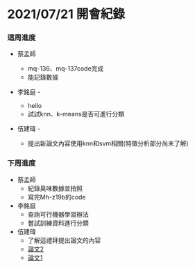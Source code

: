 # 2021/07/21 開會紀錄
### 這周進度

- 蔡孟師
    
    - mq-136、mq-137code完成
    - 能記錄數據
- 李銘庭 -
    - hello
    - 試試knn、k-means是否可進行分類

- 伍建瑋 -
    
    - 提出新論文內容使用knn和svm相關(特徵分析部分尚未了解)
### 下周進度

- 蔡孟師
    - 紀錄臭味數據並拍照
    - 寫完Mh-z19b的code
- 李銘庭
    - 查詢可行機器學習辦法
    - 嘗試訓練資料進行分類
- 伍建瑋
    - 了解這禮拜提出論文的內容
    - [論文2](https://pdf.sciencedirectassets.com/280203/1-s2.0-S1877050917X00227/1-s2.0-S1877050917329794/main.pdf?X-Amz-Security-Token=IQoJb3JpZ2luX2VjEMH%2F%2F%2F%2F%2F%2F%2F%2F%2F%2FwEaCXVzLWVhc3QtMSJHMEUCIFB8QmNEoa80EY8UVTF4ykF31Zt9sSFIDGODbzcsewHbAiEAncL6mBFsXD2sf5jZeFmY8lBhM%2FkOaHVgaEWO%2B%2FulrTAqgwQIuv%2F%2F%2F%2F%2F%2F%2F%2F%2F%2FARAEGgwwNTkwMDM1NDY4NjUiDLUJneLd9v0KFwzjSirXA5vIgl2Q%2FDq31x4vWNCrtPNWOuXiEUY9V63G0iCi1zvOX%2FhzoY6uvD55%2F2SmOgPMrqE8L49FNPPT0GKcmimHIwdJjlb%2F66WvvX2AMPhAqtup7yLW8P3xnPAoGE%2BJwqWGm307LDv4gtHkvDb%2FxSFocBiNkbciS8yCSEfsp7P0rNZaYBN0zZuLp9d%2BfAgE%2BIbItHObSMaCLeFOeSy2Fz8gze6my4SYxbWZwt8ZGnglmQN5CHkRnlTdc7ZXUQSb1fcsIfO7G4l9dLsieWAChwfSCciBxfEfWh6k2kkl7V0c%2Byn2msr2YDwbllxUXyEMat7CsTOb59ATdDMPmnwNxNwU%2FjmtQdbVnsNNoMpvh0sizOr4yuUVamNC5D%2FMUEuC2RUSN%2FgelqDT2i3bTUIMHtJi8gLAHzyGjt2F%2F5sU3PBprjH4%2BPmzaExwtJMXyHav0i9sX4LM%2FnXal3AdvaKkybc%2FLctSiXgETNuwGcv5stEbweKOu4FTGg3UMvN4r69L3FD1PaZH%2BpIU1oyz0tbQduJWyaj1hwr4%2Ft7Trw8RSdLgsdIRrDB%2BJQgA0Eqbc4Bc3Y28TeIoJXRTvT2VEMuBcr7K%2BG%2BcxOTTqkwNkj9ywPGIhqRdxhOnFAneIzC6vN%2BHBjqlAQjes0vwoIOMQioeUlZ%2BG%2F1SHyo5wJ6HfgJ8Z%2Bv3H9VL9ha1tz7JjEoh5w61jK9MAIH%2Fq0g0CzWcNwWsJvTwxiN8vN6PGLoz5hzHrazqVPLIMRRUg949jlyAAuaGqP0ISO2SS4KROyQvzNb%2FCGKaIIY2Y41lgvo8fNRSz%2FCr43CbdAxyg%2FUatE3kZjiHSTae8JmagExDhhvFlY1mWubf3keaOLJK1A%3D%3D&X-Amz-Algorithm=AWS4-HMAC-SHA256&X-Amz-Date=20210721T093531Z&X-Amz-SignedHeaders=host&X-Amz-Expires=300&X-Amz-Credential=ASIAQ3PHCVTYYSCAE4CF%2F20210721%2Fus-east-1%2Fs3%2Faws4_request&X-Amz-Signature=07159590ebbcf366c2420470dba6a13e9b8fb8b9bd8d482c520cdb3e05e0ecd7&hash=314917744d162637a77c7a284b41d48a212320d79e153aabe6316320a14ffd0d&host=68042c943591013ac2b2430a89b270f6af2c76d8dfd086a07176afe7c76c2c61&pii=S1877050917329794&tid=spdf-fa931a5d-654a-4817-ab89-72ad40111c99&sid=298ca7443810414c989af077b8fca8f164fbgxrqa&type=client)
    - [論文1](https://www.researchgate.net/publication/324956267_Spoiled_meat_classification_using_semiconductor_gas_sensors_image_processing_and_neural_network)
